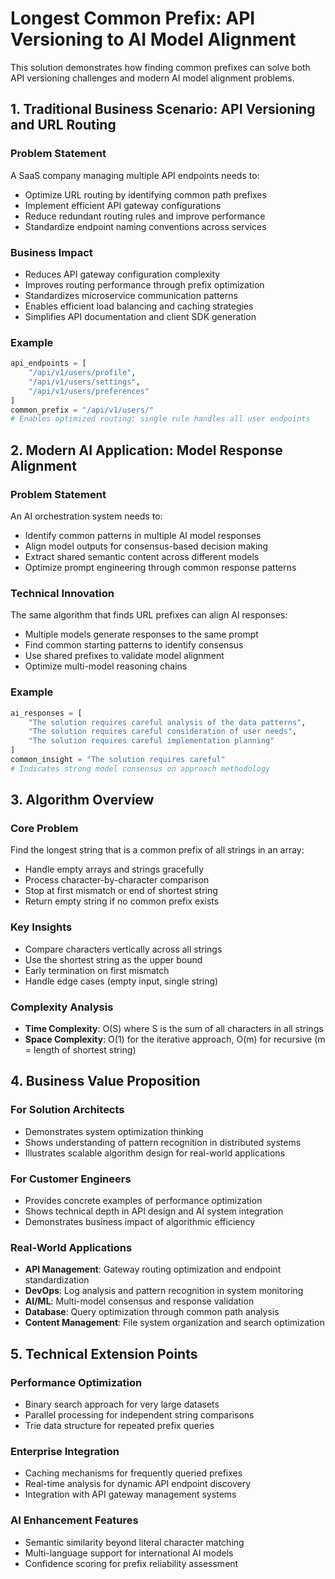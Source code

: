 # Longest Common Prefix: API Versioning to AI Model Alignment

This solution demonstrates how finding common prefixes can solve both API versioning challenges and modern AI model alignment problems.

## 1. Traditional Business Scenario: API Versioning and URL Routing

### Problem Statement
A SaaS company managing multiple API endpoints needs to:
- Optimize URL routing by identifying common path prefixes
- Implement efficient API gateway configurations
- Reduce redundant routing rules and improve performance
- Standardize endpoint naming conventions across services

### Business Impact
- Reduces API gateway configuration complexity
- Improves routing performance through prefix optimization
- Standardizes microservice communication patterns
- Enables efficient load balancing and caching strategies
- Simplifies API documentation and client SDK generation

### Example
```python
api_endpoints = [
    "/api/v1/users/profile",
    "/api/v1/users/settings", 
    "/api/v1/users/preferences"
]
common_prefix = "/api/v1/users/"
# Enables optimized routing: single rule handles all user endpoints
```

## 2. Modern AI Application: Model Response Alignment

### Problem Statement
An AI orchestration system needs to:
- Identify common patterns in multiple AI model responses
- Align model outputs for consensus-based decision making
- Extract shared semantic content across different models
- Optimize prompt engineering through common response patterns

### Technical Innovation
The same algorithm that finds URL prefixes can align AI responses:
- Multiple models generate responses to the same prompt
- Find common starting patterns to identify consensus
- Use shared prefixes to validate model alignment
- Optimize multi-model reasoning chains

### Example
```python
ai_responses = [
    "The solution requires careful analysis of the data patterns",
    "The solution requires careful consideration of user needs",
    "The solution requires careful implementation planning"
]
common_insight = "The solution requires careful"
# Indicates strong model consensus on approach methodology
```

## 3. Algorithm Overview

### Core Problem
Find the longest string that is a common prefix of all strings in an array:
- Handle empty arrays and strings gracefully
- Process character-by-character comparison
- Stop at first mismatch or end of shortest string
- Return empty string if no common prefix exists

### Key Insights
- Compare characters vertically across all strings
- Use the shortest string as the upper bound
- Early termination on first mismatch
- Handle edge cases (empty input, single string)

### Complexity Analysis
- **Time Complexity**: O(S) where S is the sum of all characters in all strings
- **Space Complexity**: O(1) for the iterative approach, O(m) for recursive (m = length of shortest string)

## 4. Business Value Proposition

### For Solution Architects
- Demonstrates system optimization thinking
- Shows understanding of pattern recognition in distributed systems
- Illustrates scalable algorithm design for real-world applications

### For Customer Engineers
- Provides concrete examples of performance optimization
- Shows technical depth in API design and AI system integration
- Demonstrates business impact of algorithmic efficiency

### Real-World Applications
- **API Management**: Gateway routing optimization and endpoint standardization
- **DevOps**: Log analysis and pattern recognition in system monitoring
- **AI/ML**: Multi-model consensus and response validation
- **Database**: Query optimization through common path analysis
- **Content Management**: File system organization and search optimization

## 5. Technical Extension Points

### Performance Optimization
- Binary search approach for very large datasets
- Parallel processing for independent string comparisons
- Trie data structure for repeated prefix queries

### Enterprise Integration
- Caching mechanisms for frequently queried prefixes
- Real-time analysis for dynamic API endpoint discovery
- Integration with API gateway management systems

### AI Enhancement Features
- Semantic similarity beyond literal character matching
- Multi-language support for international AI models
- Confidence scoring for prefix reliability assessment
